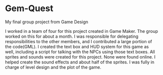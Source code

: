 # Gem-Quest
My final group project from Game Design

I worked in a team of four for this project created in Game Maker. The group worked on this for about a month. I was responsible for delegating responsibilities to the other members, and I contributed a large portion of the code(GML). I created the text box and HUD system for this game as well, including a script for talking with the NPCs using those text boxes. All sprites and sounds were created for this project. None were found online. I helped create the sound effects and about half of the sprites. I was fully in charge of level design and the plot of the game.
